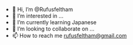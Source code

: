 - 👋 Hi, I’m @Rufusfeltham
- 👀 I’m interested in ...
- 🌱 I’m currently learning Japanese
- 💞️ I’m looking to collaborate on ...
- 📫 How to reach me rufusfeltham@gmail.com

<!---
Rufusfeltham/Rufusfeltham is a ✨ special ✨ repository because its `README.md` (this file) appears on your GitHub profile.
You can click the Preview link to take a look at your changes.
--->
